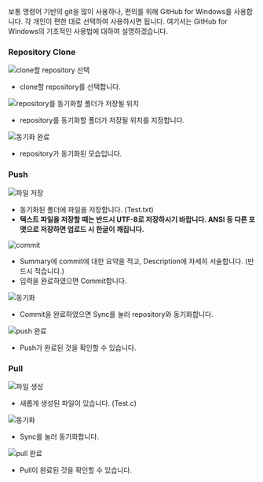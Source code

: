 보통 명령어 기반의 git을 많이 사용하나, 편의를 위해 GitHub for Windows를 사용합니다.
각 개인이 편한 대로 선택하여 사용하시면 됩니다.
여기서는 GitHub for Windows의 기초적인 사용법에 대하여 설명하겠습니다.

### Repository Clone

![clone할 repository 선택](https://github.com/Leehwajung/InVenture-Personal/blob/master/How%20to%20use/1.png)
* clone할 repository를 선택합니다.


![repository를 동기화할 폴더가 저장될 위치](https://github.com/Leehwajung/InVenture-Personal/blob/master/How%20to%20use/2.png)
* repository를 동기화할 폴더가 저장될 위치를 지정합니다.


![동기화 완료](https://github.com/Leehwajung/InVenture-Personal/blob/master/How%20to%20use/3.png)
* repository가 동기화된 모습입니다.


### Push

![파일 저장](https://github.com/Leehwajung/InVenture-Personal/blob/master/How%20to%20use/4.png)
* 동기화된 폴더에 파일을 저장합니다. (Test.txt)
* __텍스트 파일을 저장할 때는 반드시 UTF-8로 저장하시기 바랍니다. ANSI 등 다른 포맷으로 저장하면 업로드 시 한글이 깨집니다.__


![commit](https://github.com/Leehwajung/InVenture-Personal/blob/master/How%20to%20use/5.png)
* Summary에 commit에 대한 요약을 적고, Description에 자세히 서술합니다. (반드시 적습니다.)
* 입력을 완료하였으면 Commit합니다.


![동기화](https://github.com/Leehwajung/InVenture-Personal/blob/master/How%20to%20use/6.png)
* Commit을 완료하였으면 Sync를 눌러 repository와 동기화합니다.


![push 완료](https://github.com/Leehwajung/InVenture-Personal/blob/master/How%20to%20use/7.png)
* Push가 완료된 것을 확인할 수 있습니다.


### Pull

![파일 생성](https://github.com/Leehwajung/InVenture-Personal/blob/master/How%20to%20use/8.png)
* 새롭게 생성된 파일이 있습니다. (Test.c)


![동기화](https://github.com/Leehwajung/InVenture-Personal/blob/master/How%20to%20use/9.png)
* Sync를 눌러 동기화합니다.


![pull 완료](https://github.com/Leehwajung/InVenture-Personal/blob/master/How%20to%20use/10.png)
* Pull이 완료된 것을 확인할 수 있습니다.
